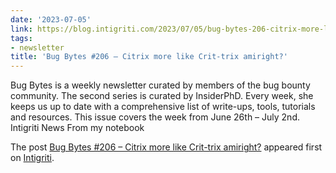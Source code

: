 ```yaml
---
date: '2023-07-05'
link: https://blog.intigriti.com/2023/07/05/bug-bytes-206-citrix-more-like-crit-trix-amiright/
tags:
- newsletter
title: 'Bug Bytes #206 – Citrix more like Crit-trix amiright?'
---
```


<p>Bug Bytes is a weekly newsletter curated by members of the bug bounty community. The second series is curated by InsiderPhD. Every week, she keeps us up to date with a comprehensive list of write-ups, tools, tutorials and resources. This issue covers the week from June 26th &#8211; July 2nd. Intigriti News From my notebook</p> <p>The post <a href="https://blog.intigriti.com/2023/07/05/bug-bytes-206-citrix-more-like-crit-trix-amiright/" rel="nofollow">Bug Bytes #206 &#8211; Citrix more like Crit-trix amiright?</a> appeared first on <a href="https://blog.intigriti.com" rel="nofollow">Intigriti</a>.</p>

